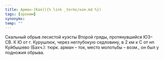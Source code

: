 ```yaml
---
title: Арман-[Кая]({% link _terms/кая.md %})
tags: [ороним]
synonyms:
temp: ""
---
```


Скальный обрыв лесистой куэсты Второй гряды, протянувшийся ЮЗ–СВ. К Ю от г.
Курушлюк, через неглубокую седловину, в 2 км к С от нп Куйбышево (Бахч.): тюрк.
арман – ток, место молотьбы – возм., он был у подножия обрыва.
